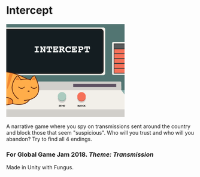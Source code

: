# Intercept
![screenshot](https://github.com/lily-peng/GGJ-2018/blob/master/Intercept/cover.png?raw=true)

A narrative game where you spy on transmissions sent around the country and block those that seem "suspicious". Who will you trust and who will you abandon? Try to find all 4 endings.

### For Global Game Jam 2018.  *Theme: Transmission*

Made in Unity with Fungus.
